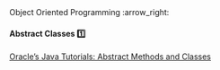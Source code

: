 <link rel="stylesheet" href="{{baseUrl}}/css/textbook.css">

<div class="website-content">

<div id="path">Object Oriented Programming :arrow_right: </div>

<div id="title">

#### Abstract Classes :one:

</div>

<div id="body">

<dynamic-panel src="../../oop/inheritance/abstractClasses/topicPanel.md" header="OOP: Inheritance: Abstract Classes" is-open></dynamic-panel>

<p/>

[Oracle’s Java Tutorials: Abstract Methods and Classes](https://docs.oracle.com/javase/tutorial/java/IandI/abstract.html)

</div>

</div>

